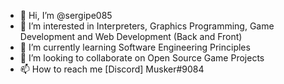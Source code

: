 - 👋 Hi, I’m @sergipe085
- 👀 I’m interested in Interpreters, Graphics Programming, Game Development and Web Development (Back and Front)
- 🌱 I’m currently learning Software Engineering Principles
- 💞️ I’m looking to collaborate on Open Source Game Projects
- 📫 How to reach me [Discord] Musker#9084

<!---
sergipe085/sergipe085 is a ✨ special ✨ repository because its `README.md` (this file) appears on your GitHub profile.
You can click the Preview link to take a look at your changes.
--->
